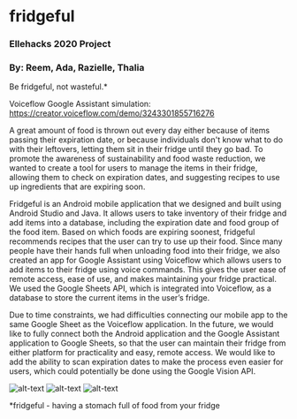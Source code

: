 # fridgeful
### Ellehacks 2020 Project
### By: Reem, Ada, Razielle, Thalia

Be fridgeful, not wasteful.*

Voiceflow Google Assistant simulation: https://creator.voiceflow.com/demo/3243301855716276

A great amount of food is thrown out every day either because of items passing their expiration date, or because individuals don't know what to do with their leftovers, letting them sit in their fridge until they go bad. To promote the awareness of sustainability and food waste reduction, we wanted to create a tool for users to manage the items in their fridge, allowing them to check on expiration dates, and suggesting recipes to use up ingredients that are expiring soon.

Fridgeful is an Android mobile application that we designed and built using Android Studio and Java. It allows users to take inventory of their fridge and add items into a database, including the expiration date and food group of the food item. Based on which foods are expiring soonest, fridgeful recommends recipes that the user can try to use up their food. Since many people have their hands full when unloading food into their fridge, we also created an app for Google Assistant using Voiceflow which allows users to add items to their fridge using voice commands. This gives the user ease of remote access, ease of use, and makes maintaining your fridge practical. We used the Google Sheets API, which is integrated into Voiceflow, as a database to store the current items in the user’s fridge.

Due to time constraints, we had difficulties connecting our mobile app to the same Google Sheet as the Voiceflow application. In the future, we would like to fully connect both the Android application and the Google Assistant application to Google Sheets, so that the user can maintain their fridge from either platform for practicality and easy, remote access. We would like to add the ability to scan expiration dates to make the process even easier for users, which could potentially be done using the Google Vision API.


![alt-text](https://he-s3.s3.amazonaws.com/media/sprint/ellehacks-2020/team/783012/1f58921screenshot_1580656428.png) 
![alt-text](https://he-s3.s3.amazonaws.com/media/sprint/ellehacks-2020/team/783012/585c874screenshot_1580656606.png)
![alt-text](https://he-s3.s3.amazonaws.com/media/sprint/ellehacks-2020/team/783012/682eda2screenshot_1580656612.png)


*fridgeful - having a stomach full of food from your fridge
